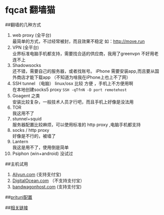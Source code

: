 # fqcat 翻墙猫  
##翻墙的几种方式

1. web proxy  (全平台)  
  最简单的方式，不过经常被封，而且效果不稳定
  如：http://move.run
2. VPN  (全平台)  
    业界标准电脑手机都支持，需要找合适的供应商，我用了greenvpn 不好用老连不上
3. Shadowsocks  
    还不错，需要自己的服务器，或者找账号。 iPhone 需要安装app,而且要从国外商店才能下载app （不知道为啥我在iPhone上也上不了网）
4. SSH tunnel （电脑）
    linux/osx 比较 方便 ，手机上不方便用啊  
    在本地创建socks5 proxy 
    `SSH -qTfnN -D port remotehost`
1. Goagent 之类  
  安装比较复杂，一般技术人员才行吧，而且手机上好像是没法用
2. TOR  
  我这用不了
5. stunnel+squid  
  服务器配置比较麻烦，可以使用标准的 http proxy ,电脑手机都支持
6. socks / http proxy  
  好像是不行的，被墙了
1. Lantern   
  我这是用不了，使用倒是简单
1. Psiphon (win+android)
  没试过


##主机试用  
1. [Aliyun.com](aliyun.md) (支持支付宝)
2. [DigitalOcean.com](digitalocean.md)  （不支持支付宝）
3. [bandwagonhost.com](bandwagon.md) (支持支付宝)

##[pritunl配置](pritunl.md)


##[相关链接](link.md)
